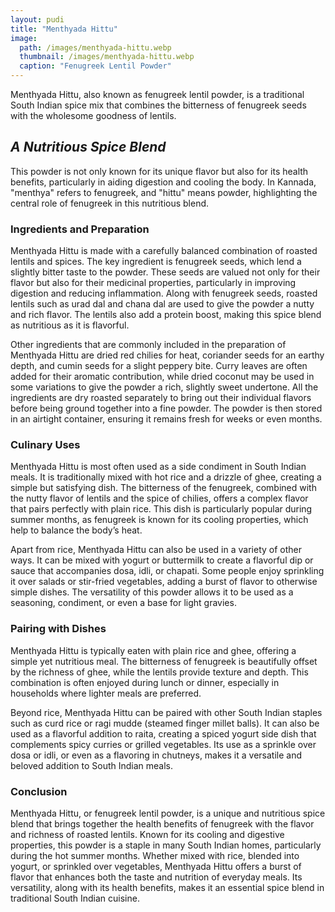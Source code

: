 ```yaml
---
layout: pudi
title: "Menthyada Hittu"
image:
  path: /images/menthyada-hittu.webp
  thumbnail: /images/menthyada-hittu.webp
  caption: "Fenugreek Lentil Powder"
---
```


Menthyada Hittu, also known as fenugreek lentil powder, is a traditional South Indian spice mix that combines the bitterness of fenugreek seeds with the wholesome goodness of lentils.

## _A Nutritious Spice Blend_

This powder is not only known for its unique flavor but also for its health benefits, particularly in aiding digestion and cooling the body. In Kannada, "menthya" refers to fenugreek, and "hittu" means powder, highlighting the central role of fenugreek in this nutritious blend.

### Ingredients and Preparation

Menthyada Hittu is made with a carefully balanced combination of roasted lentils and spices. The key ingredient is fenugreek seeds, which lend a slightly bitter taste to the powder. These seeds are valued not only for their flavor but also for their medicinal properties, particularly in improving digestion and reducing inflammation. Along with fenugreek seeds, roasted lentils such as urad dal and chana dal are used to give the powder a nutty and rich flavor. The lentils also add a protein boost, making this spice blend as nutritious as it is flavorful.

Other ingredients that are commonly included in the preparation of Menthyada Hittu are dried red chilies for heat, coriander seeds for an earthy depth, and cumin seeds for a slight peppery bite. Curry leaves are often added for their aromatic contribution, while dried coconut may be used in some variations to give the powder a rich, slightly sweet undertone. All the ingredients are dry roasted separately to bring out their individual flavors before being ground together into a fine powder. The powder is then stored in an airtight container, ensuring it remains fresh for weeks or even months.

### Culinary Uses

Menthyada Hittu is most often used as a side condiment in South Indian meals. It is traditionally mixed with hot rice and a drizzle of ghee, creating a simple but satisfying dish. The bitterness of the fenugreek, combined with the nutty flavor of lentils and the spice of chilies, offers a complex flavor that pairs perfectly with plain rice. This dish is particularly popular during summer months, as fenugreek is known for its cooling properties, which help to balance the body’s heat.

Apart from rice, Menthyada Hittu can also be used in a variety of other ways. It can be mixed with yogurt or buttermilk to create a flavorful dip or sauce that accompanies dosa, idli, or chapati. Some people enjoy sprinkling it over salads or stir-fried vegetables, adding a burst of flavor to otherwise simple dishes. The versatility of this powder allows it to be used as a seasoning, condiment, or even a base for light gravies.

### Pairing with Dishes

Menthyada Hittu is typically eaten with plain rice and ghee, offering a simple yet nutritious meal. The bitterness of fenugreek is beautifully offset by the richness of ghee, while the lentils provide texture and depth. This combination is often enjoyed during lunch or dinner, especially in households where lighter meals are preferred.

Beyond rice, Menthyada Hittu can be paired with other South Indian staples such as curd rice or ragi mudde (steamed finger millet balls). It can also be used as a flavorful addition to raita, creating a spiced yogurt side dish that complements spicy curries or grilled vegetables. Its use as a sprinkle over dosa or idli, or even as a flavoring in chutneys, makes it a versatile and beloved addition to South Indian meals.

### Conclusion

Menthyada Hittu, or fenugreek lentil powder, is a unique and nutritious spice blend that brings together the health benefits of fenugreek with the flavor and richness of roasted lentils. Known for its cooling and digestive properties, this powder is a staple in many South Indian homes, particularly during the hot summer months. Whether mixed with rice, blended into yogurt, or sprinkled over vegetables, Menthyada Hittu offers a burst of flavor that enhances both the taste and nutrition of everyday meals. Its versatility, along with its health benefits, makes it an essential spice blend in traditional South Indian cuisine.
